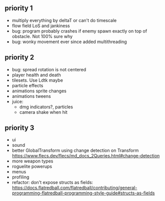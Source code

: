 ## priority 1
- multiply everything by deltaT or can't do timescale
- flow field LoS and jankiness
- bug: program probably crashes if enemy spawn exactly on top of obstacle. Not 100% sure why
- bug: wonky movement ever since added multithreading

## priority 2
- bug: spread rotation is not centered
- player health and death
- tilesets. Use Ldtk maybe
- particle effects
- animations sprite changes
- animations tweens
- juice:
  - dmg indicators?, particles
  - camera shake when hit

## priority 3
- ui
- sound
- better GlobalTransform using change detection on Transform https://www.flecs.dev/flecs/md_docs_2Queries.html#change-detection
- more weapon types
- roguelite powerups
- menus
- profiling
- refactor: don't expose structs as fields: https://docs.flatredball.com/flatredball/contributing/general-programming-flatredball-programming-style-guide#structs-as-fields